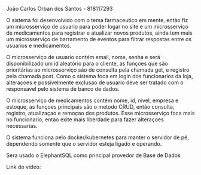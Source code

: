 


João Carlos Orban dos Santos - 818117293



 O sistema foi desenvolvido com o tema farmaceutico em mente, então fiz um microsserviço de usuario para poder logar no site e um microsserviço de medicamentos para registrar e atualizar novos produtos, ainda tem mais um microsserviço de barramento de eventos para filtrar respostas entre os usuarios e medicamentos.

 O microsserviço de usuario contém email, nome, senha e será disponibilizado um id aleatório para o cliente, as funçoes que são prioritárias ao microsserviço são de consulta pela chamada get, e registro pela chamada post. Como o sistema foca em login dos funcionarios da loja, alteraçoes e possivelmente exclusao de usuario deve ser tratado com o responsavel pelo sistema de banco de dados.

 O microsserviço de medicamentos contém nome, id, nivel, empresa e estoque, as funçoes principais são o metodo CRUD, então consulta, registro, atualizaçao e remoçao dos produtos. Esse microsserviço foca mais no funcionario, entao exite mais liberdade para fazer alteraçoes necessarias.

 O sistema funciona pelo docker/kubernetes para manter o servidor de pé, dependendo somente que o servidor esteja ligado e operando.

 Sera usado o ElephantSQL como principal provedor de Base de Dados
 
 Link do video:
